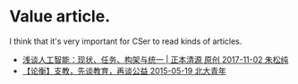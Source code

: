 # Value article.
I think that it's very important for CSer to read kinds of articles.
- [浅谈人工智能：现状、任务、构架与统一 | 正本清源
原创 2017-11-02 朱松纯](http://mp.weixin.qq.com/s/-wSYLu-XvOrsST8_KEUa-Q)
- [【论衡】支教，先谈教育，再谈公益
2015-05-19 北大青年](http://mp.weixin.qq.com/s/qBPs5CA204uSxFk4Rp6_aw)
